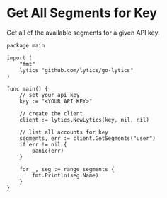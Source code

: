 # Get All Segments for Key
Get all of the available segments for a given API key.

```
package main

import (
	"fmt"
	lytics "github.com/lytics/go-lytics"
)

func main() {
	// set your api key
	key := "<YOUR API KEY>"

	// create the client
	client := lytics.NewLytics(key, nil, nil)

	// list all accounts for key
	segments, err := client.GetSegments("user")
	if err != nil {
		panic(err)
	}

	for _, seg := range segments {
		fmt.Println(seg.Name)
	}
}

```